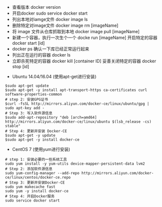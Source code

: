 * 查看版本  docker version
* 开启docker  sudo service docker start
* 列出本地对iamge文件  docker image ls
* 删除特定对image文件  docker image rm [imageName]
* 将 image 文件从仓库抓取到本地  docker image pull [imageName]
* 新建一个容器，执行一次生个一个  docke run [imageName]  开启特定的容器 docker start [id]
* docker ps 确认一下库已经正常运行起来
* 列出正在运行的容器  docker ls
* 立即杀死特定的容器  docker kill [container ID]   妥善关闭特定的容器 docker stop [id]

- Ubuntu 14.04/16.04 (使用apt-get进行安装)
```
$sudo apt-get update
$sudo apt-get -y install apt-transport-https ca-certificates curl software-properties-common
# step 2: 安装GPG证书
$curl -fsSL http://mirrors.aliyun.com/docker-ce/linux/ubuntu/gpg | sudo apt-key add -
# Step 3: 写入软件源信息
$sudo add-apt-repository "deb [arch=amd64] http://mirrors.aliyun.com/docker-ce/linux/ubuntu $(lsb_release -cs) stable"
# Step 4: 更新并安装 Docker-CE
$sudo apt-get -y update
$sudo apt-get -y install docker-ce
```
- CentOS 7 (使用yum进行安装)
```
# step 1: 安装必要的一些系统工具
sudo yum install -y yum-utils device-mapper-persistent-data lvm2
# Step 2: 添加软件源信息
sudo yum-config-manager --add-repo http://mirrors.aliyun.com/docker-ce/linux/centos/docker-ce.repo
# Step 3: 更新并安装Docker-CE
sudo yum makecache fast
sudo yum -y install docker-ce
# Step 4: 开启Docker服务
sudo service docker start
```
